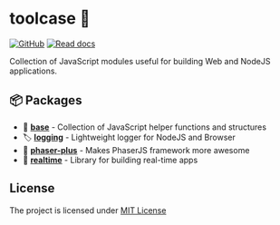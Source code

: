 # toolcase 🧰

[![GitHub](https://img.shields.io/github/license/kalevski/toolcase?style=for-the-badge)](https://github.com/kalevski/toolcase/blob/main/LICENSE)
[![Read docs](https://img.shields.io/badge/READ-DOCS-green?style=for-the-badge)](https://kalevski.dev/toolcase)

Collection of JavaScript modules useful for building Web and NodeJS applications.

## 📦 Packages
- 🧬 [**base**](https://github.com/kalevski/toolcase/tree/main/base) - Collection of JavaScript helper functions and structures
- 🏷 [**logging**](https://github.com/kalevski/toolcase/tree/main/logging) - Lightweight logger for NodeJS and Browser
- 🐠 [**phaser-plus**](https://github.com/kalevski/toolcase/tree/main/phaser-plus) - Makes PhaserJS framework more awesome
- 🔗 [**realtime**](https://github.com/kalevski/toolcase/tree/main/realtime) - Library for building real-time apps

## License
The project is licensed under [MIT License](https://github.com/kalevski/toolcase/blob/main/LICENSE)